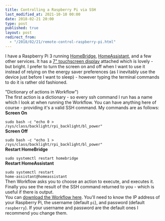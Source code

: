 ```yaml
---
title: Controlling a Raspberry Pi via SSH
last_modified_at: 2021-10-10 00:00
date: 2018-02-21 20:00
type: post
published: true
layout: post
redirect_from:
  - "/2018/02/21/remote-control-raspberry-pi.html"
---
```

I have a Raspberry Pi 3 running <a href="https://github.com/nfarina/homebridge">HomeBridge</a>, <a href="https://home-assistant.io">HomeAssistant</a>, and a few other services. It has a <a href="https://www.raspberrypi.org/products/raspberry-pi-touch-display/">7" touchscreen display</a> attached which is lovely - but bright. I prefer to turn the screen on and off when I want to use it instead of relying on the energy saver preferences (as I inevitably use the device just before I want to sleep) - however typing the terminal commands to do it is rather old fashioned.  

<!--more-->

 "Dictionary of actions in Workflow")  
The first action is a dictionary - so every ssh command I run has a name which I look at when running the Workflow. You can have anything here of course - providing it's a valid SSH command. My commands are as follows:  
**Screen On**


<code>sudo bash -c "echo 0 &gt; /sys/class/backlight/rpi_backlight/bl_power"</code>  
**Screen Off**


<code>sudo bash -c "echo 1 &gt; /sys/class/backlight/rpi_backlight/bl_power"</code>  
**Restart HomeBridge**


<code>sudo systemctl restart homebridge</code>  
**Restart HomeAssistant**


<code>sudo systemctl restart home-assistant@homeassistant</code>  
Then Workflow asks you to choose an action to execute, and executes it. Finally you see the result of the SSH command returned to you - which is useful if there is output.  
You can <a href="https://workflow.is/workflows/bfd213edebfd4f9597cad6150a586e08">download the Workflow here</a>. You'll need to know the IP address of your Raspberry Pi, the username (default <code>pi</code>), and password (default <code>raspberry</code>). If your username and password are the default ones I recommend you change them.  
